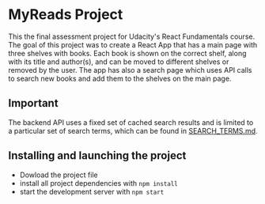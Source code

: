 # MyReads Project

This the final assessment project for Udacity's React Fundamentals course. The goal of this project was to create a React App that has a main page with three shelves with books. Each book is shown on the correct shelf, along with its title and author(s), and can be moved to different shelves or removed by the user. The app has also a search page which uses API calls to search new books and add them to the shelves on the main page. 

## Important

The backend API uses a fixed set of cached search results and is limited to a particular set of search terms, which can be found in [SEARCH_TERMS.md](SEARCH_TERMS.md).

## Installing and launching the project

* Dowload the project file 
* install all project dependencies with `npm install`
* start the development server with `npm start`

